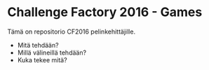 # Challenge Factory 2016 - Games

Tämä on repositorio CF2016 pelinkehittäjille.

- Mitä tehdään?
- Millä välineillä tehdään?
- Kuka tekee mitä?

